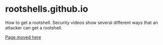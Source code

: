 # rootshells.github.io
How to get a rootshell. Security videos show several different ways that an attacker can get a rootshell.

<a href="https://github.com/carls0n/rootshells">Page moved here</a>
